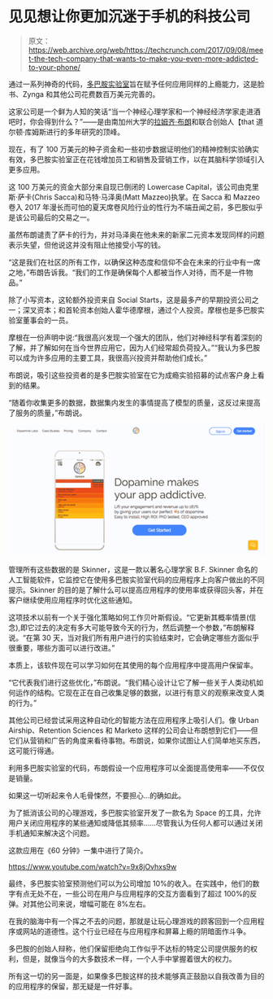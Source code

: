 # 见见想让你更加沉迷于手机的科技公司

> 原文：<https://web.archive.org/web/https://techcrunch.com/2017/09/08/meet-the-tech-company-that-wants-to-make-you-even-more-addicted-to-your-phone/>

通过一系列神奇的代码，[多巴胺实验室](https://web.archive.org/web/20230329174058/https://usedopamine.com/)旨在赋予任何应用同样的上瘾能力，这是脸书、Zynga 和其他公司花费数百万美元完善的。

这家公司是一个鲜为人知的笑话“当一个神经心理学家和一个神经经济学家走进酒吧时，你会得到什么？”——是由南加州大学的[拉姆齐·布朗](https://web.archive.org/web/20230329174058/https://www.linkedin.com/in/ramsaybr)和联合创始人【that 道尔顿·库姆斯进行的多年研究的顶峰。

现在，有了 100 万美元的种子资金和一些初步数据证明他们的精神控制实验确实有效，多巴胺实验室正在花钱增加员工和销售及营销工作，以在其脑科学领域引入更多应用。

这 100 万美元的资金大部分来自现已倒闭的 Lowercase Capital，该公司由克里斯·萨卡(Chris Sacca)和马特·马泽奥(Matt Mazzeo)执掌。在 Sacca 和 Mazzeo 卷入 2017 年漫长而可怕的夏天席卷风险行业的性行为不端丑闻之前，多巴胺似乎是该公司最后的交易之一。

虽然布朗谴责了萨卡的行为，并对马泽奥在他未来的新家二元资本发现同样的问题表示失望，但他说这并没有阻止他接受小写的钱。

“这是我们在社区的所有工作，以确保这种态度和信仰不会在未来的行业中有一席之地，”布朗告诉我。“我们的工作是确保每个人都被当作人对待，而不是一件物品。”

除了小写资本，这轮额外投资来自 Social Starts，这是最多产的早期投资公司之一；深叉资本；和首轮资本创始人霍华德摩根，通过个人投资。摩根也是多巴胺实验室董事会的一员。

摩根在一份声明中说:“我很高兴发现一个强大的团队，他们对神经科学有着深刻的了解，并了解如何在当今世界应用它，因为人们经常超负荷投入。”“我认为多巴胺可以成为许多应用的主要工具，我很高兴投资并帮助他们成长。”

布朗说，吸引这些投资者的是多巴胺实验室在它为成瘾实验招募的试点客户身上看到的结果。

“随着你收集更多的数据，数据集内发生的事情提高了模型的质量，这反过来提高了服务的质量，”布朗说。

![](img/331f6940b3d3d2d8f2cc2b4bae5524a3.png)

管理所有这些数据的是 Skinner，这是一款以著名心理学家 B.F. Skinner 命名的人工智能软件，它监控它在使用多巴胺实验室代码的应用程序上向客户做出的不同提示。Skinner 的目的是了解什么可以提高应用程序的使用率或获得回头客，并在客户继续使用应用程序时优化这些通知。

这项技术以前有一个关于强化策略如何工作贝叶斯假设。“它更新其概率情景(信念),即它过去的决定有多大可能导致今天的行为，然后调整一个参数，”布朗解释说。“在第 30 天，当对我们所有用户进行的实验结束时，它会确定哪些方面似乎很重要，哪些方面可以进行改进。”

本质上，该软件现在可以学习如何在其使用的每个应用程序中提高用户保留率。

“它代表我们进行这些优化，”布朗说。“我们精心设计让它了解一些关于人类动机如何运作的结构。它现在正在自己收集足够的数据，以进行有意义的观察来改变人类的行为。”

其他公司已经尝试采用这种自动化的智能方法在应用程序上吸引人们。像 Urban Airship、Retention Sciences 和 Marketo 这样的公司会让布朗想到它们——但它们从营销和广告的角度来看待事物。布朗说，如果你试图让人们简单地买东西，这可能行得通。

利用多巴胺实验室的代码，布朗假设一个应用程序可以全面提高使用率——不仅仅是销量。

如果这一切听起来令人毛骨悚然，不要担心…的确如此。

为了抵消该公司的心理游戏，多巴胺实验室开发了一款名为 Space 的工具，允许用户关闭应用程序的某些通知或降低其频率……尽管我认为任何人都可以通过关闭手机通知来解决这个问题。

这款应用在《60 分钟》一集中进行了简介。

https://www.youtube.com/watch?v=9x8jOvhxs9w

最终，多巴胺实验室预测他们可以为公司增加 10%的收入。在实践中，他们的数字有点无处不在，一些公司在用户与应用程序的交互方面看到了超过 100%的反弹。对其他公司来说，增幅可能在 8%左右。

在我的脑海中有一个挥之不去的问题，那就是让玩心理游戏的顾客回到一个应用程序或网站的道德性。这个行业已经在与应用程序和屏幕上瘾的阴暗面作斗争。

多巴胺的创始人辩称，他们保留拒绝向工作似乎不达标的特定公司提供服务的权利，但是，就像当今的大多数技术一样，一个人手中掌握着很大的权力。

所有这一切的另一面是，如果像多巴胺这样的技术能够真正鼓励以自我改善为目的的应用程序的保留，那无疑是一件好事。